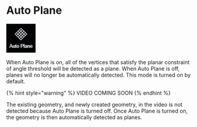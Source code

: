 # Auto Plane

![](../.gitbook/assets/auto-plane-button.png)

When Auto Plane is on, all of the vertices that satisfy the planar constraint of angle threshold will be detected as a plane. When Auto Plane is off, planes will no longer be automatically detected. This mode is turned on by default.

{% hint style="warning" %}
VIDEO COMING SOON
{% endhint %}

The existing geometry, and newly created geometry, in the video is not detected because Auto Plane is turned off. Once Auto Plane is turned on, the geometry is then automatically detected as planes.

